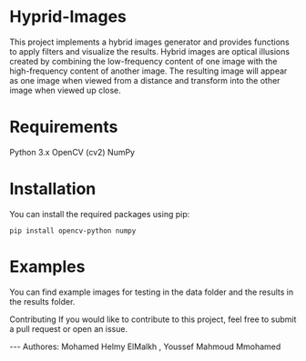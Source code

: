 # Hyprid-Images
This project implements a hybrid images generator and provides functions to apply filters and visualize the results. Hybrid images are optical illusions created by combining the low-frequency content of one image with the high-frequency content of another image. The resulting image will appear as one image when viewed from a distance and transform into the other image when viewed up close.

# Requirements
Python 3.x
OpenCV (cv2)
NumPy

# Installation
You can install the required packages using pip:
```
pip install opencv-python numpy
```

# Examples
You can find example images for testing in the data folder and the results in the results folder.

Contributing
If you would like to contribute to this project, feel free to submit a pull request or open an issue.

--- Authores:
Mohamed Helmy ElMalkh , Youssef Mahmoud Mmohamed

